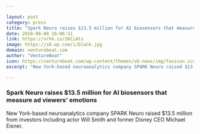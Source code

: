 ```yaml
---

layout: post
category: press
title: "Spark Neuro raises $13.5 million for AI biosensors that measure ad viewers’ emotions"
date: 2018-08-08 16:06:51
link: https://vrhk.co/2KCiAts
image: https://s0.wp.com/i/blank.jpg
domain: venturebeat.com
author: "VentureBeat"
icon: https://venturebeat.com/wp-content/themes/vb-news/img/favicon.ico
excerpt: "New York-based neuroanalytics company SPARK Neuro raised $13.5 million from investors including actor Will Smith and former Disney CEO Michael Eisner."

---
```


### Spark Neuro raises $13.5 million for AI biosensors that measure ad viewers’ emotions

New York-based neuroanalytics company SPARK Neuro raised $13.5 million from investors including actor Will Smith and former Disney CEO Michael Eisner.